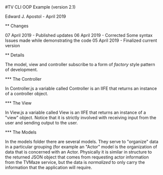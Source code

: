 #TV CLI OOP Example (version 2.1)

Edward J. Apostol - April 2019

** Changes

07 April 2019 - Published updates
06 April 2019 - Corrected Some syntax Issues made while demonstrating the code
05 April 2019 - Finalized current version


** Details

The model, view and controller subscribe to a form of _factory_ style pattern of development.

*** The Controller

In Controller.js a variable called Controller is an IIFE that returns an instance of a controller object.


*** The View

In View.js a variable called View is an IIFE that returns an instance of a "view" object. Notice that it is strictly involved with receiving input from the user and sending output to the user.


*** The Models

In the models folder there are several models. They serve to "organize" data in a particular grouping (for example an "Actor" model is the organization of data that is concerned with an Actor. Physically it is similar in structure to the returned JSON object that comes from requesting actor information from the TVMaze service, but the data is _normalized_ to only carry the information that the application will require.
